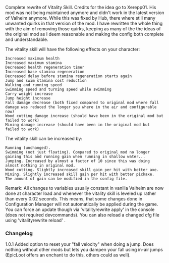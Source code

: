 Complete rewrite of Vitality Skill. Credits for the idea go to ﻿Xerepp01. His mod was not being maintained anymore and didn't work in the latest version of Valheim anymore. While this was fixed by Hub, there where still many unwanted quirks in that version of the mod. I have rewritten the whole thing with the aim of removing those quirks, keeping as many of the the ideas of the original mod as I deem reasonable and making the config both complete and understandable.

The vitality skill will have the following effects on your character:

    Increased maximum health
    Increased maximum stamina
    Decreased health regeneration timer
    Increased base stamina regeneration
    Decreased delay before stamina regeneration starts again
    Jump and swim stamina cost reduction
    Walking and running speed
    Swimming speed and turning speed while swimming
    Carry weight increase
    Jump height increase
    Fall damage decrease (both fixed compared to original mod where fall damage was reduced the longer you where in the air and configurable now)
    Wood cutting damage increase (should have been in the original mod but failed to work)
    Mining damage increase (should have been in the original mod but failed to work)


The vitality skill can be increased by:

    Running (unchanged).
    Swimming (not just floating). Compared to original mod no longer gaining this and running gain when running in shallow water...
    Jumping. Increased by almost a factor of 10 since this was doing almost nothing in original mod.
    Wood cutting. Slightly increased skill gain per hit with better axe.
    Mining. Slightly increased skill gain per hit with better pickaxe.
    The amount of gain can be modified in the config file.


Remark: All changes to variables usually constant in vanilla Valheim are now done at character load and whenever the vitality skill is leveled up rather than every 0.02 seconds. This means, that some changes done in Configuration Manager will not a﻿utomatically be applied during the game. You can force an update though via 'vitalityrewrite apply' in the console (does not required devcommands). You can also reload a changed cfg file using 'vitalityrewrite reload' .

### Changelog
1.0.1 Added option to reset your "fall velocity" when doing a jump. Does nothing without other mods but lets you dampen your fall using in-air jumps (EpicLoot offers an enchant to do this, others could as well).

